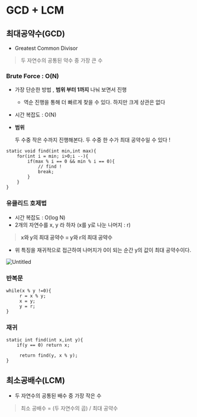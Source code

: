 # GCD + LCM

## 최대공약수(GCD)

- Greatest Common Divisor

> 두 자연수의 공통된 약수 중 가장 큰 수
>

### Brute Force : O(N)

- 가장 단순한 방법 , **범위 부터 1까지** 나눠 보면서 진행
    - 역순 진행을 통해 더 빠르게 찾을 수 있다. 하지만 크게 상관은 없다
- 시간 복잡도 : O(N)
- **범위**

  두 수중 작은 수까지 진행해본다. 두 수중 한 수가 최대 공약수일 수 있다 !


```
static void find(int min,int max){
	for(int i = min; i>0;i --){
		if(max % i == 0 && min % i == 0){
			// find !
			break;
		}
	}
}
```

### 유클리드 호제법

- 시간 복잡도 : O(log N)
- 2개의 자연수를 x, y 라 하자 (x를 y로 나눈 나머지 : r)

> **x와 y의 최대 공약수 = y와 r의 최대 공약수**
>
- 위 특징을 재귀적으로 접근하여 나머지가 0이 되는 순간 y의 값이 최대 공약수이다.

![Untitled](https://user-images.githubusercontent.com/84346055/278854197-a1a98f8b-fe2c-4594-875b-8fbaaf2a6cb3.png)

### 반복문

```
while(x % y !=0){
     r = x % y;
     x = y;
     y = r;
}
```

### 재귀

```
static int find(int x,int y){
    if(y == 0) return x;

     return find(y, x % y);
}
```

## 최소공배수(LCM)

- 두 자연수의 공통된 배수 중 가장 작은 수

> 최소 공배수 = (두 자연수의 곱) / 최대 공약수
>
